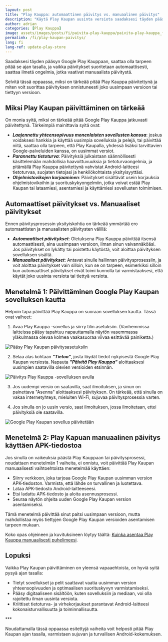 ```yaml
---
layout: post
title: "Play Kauppa: automaattinen päivitys vs. manuaalinen päivitys"
description: "Käytä Play Kaupan uusinta versiota saadaksesi täyden pääsyn olemassa olevaan sisältöön. Opettele kaksi tapaa päivittää: automaattinen ja manuaalinen."
author: adrian
categories: [Play Kauppa]
image: assets/images/posts/fi/paivita-play-kauppa/paivita-play-kauppa_featured.png
permalink: /fi/play-kaupan-paivitys/
lang: fi
lang-ref: update-play-store
---
```


Saadaksesi täyden pääsyn Google Play Kauppaan, saattaa olla tarpeen pitää se ajan tasalla, ja vaikka päivitykset suoritetaan automaattisesti, saattaa ilmetä ongelmia, jotka vaativat manuaalista päivitystä.

Selvitä tässä oppaassa, miksi on tärkeää pitää Play Kauppa päivitettynä ja miten voit suorittaa päivityksen onnistuneesti joko uusimpaan versioon tai tiettyyn versioon.

## Miksi Play Kaupan päivittäminen on tärkeää

On monia syitä, miksi on tärkeää pitää Google Play Kauppa jatkuvasti päivitettynä. Tärkeimpiä mainittavia syitä ovat:
- ***Laajennettu yhteensopivuus monenlaisten sovellusten kanssa***: joskus voidaksesi hankkia ja käyttää uusimpia sovelluksia ja pelejä, tai päivittää niitä, saattaa olla tarpeen, että Play Kaupalla, yhdessä lisäksi tarvittavien Google-palveluiden kanssa, on uusimmat versiot.
- ***Parannettu tietoturva***: Päivityksiä julkaistaan säännöllisesti käsittelemään mahdollisia haavoittuvuuksia ja tietoturvaongelmia, ja pitämällä Play Kauppa päivitettynä vahvistat Android-laitteesi tietoturvaa, suojaten tietojasi ja henkilökohtaista yksityisyyttäsi.
- ***Ohjelmistovikojen korjaaminen***: Päivitykset sisältävät usein korjauksia ohjelmistovikoihin ja suorituskykyongelmiin, jotka voivat estää Play Kaupan tai lataamiesi, asentamiesi ja käyttämiesi sovellusten toimimisen.

## Automaattiset päivitykset vs. Manuaaliset päivitykset

Ennen päivitysprosessin yksityiskohtia on tärkeää ymmärtää ero automaattisten ja manuaalisten päivitysten välillä:
- ***Automaattiset päivitykset***: Oletuksena Play Kauppa päivittää itsensä automaattisesti, aina uusimpaan versioon, ilman sinun vaivannäköäsi. Jos päivitykset on lykätty tai poistettu käytöstä, voit aloittaa päivityksen sovelluksen sisältä.
- ***Manuaaliset päivitykset***: Antavat sinulle hallinnan päivitysprosessiin, ja voit aloittaa päivitykset vain silloin, kun se on tarpeen, esimerkiksi silloin kun automaattiset päivitykset eivät toimi kunnolla tai varmistaaksesi, että käytät joko uusinta versiota tai tiettyä versiota.

## Menetelmä 1: Päivittäminen Google Play Kaupan sovelluksen kautta

Helpoin tapa päivittää Play Kauppa on suoraan sovelluksen kautta. Tässä ovat vaiheet:

1. Avaa Play Kauppa -sovellus ja siirry tilin asetuksiin. (Vanhemmissa laitteissa pääsy tapahtuu napauttamalla näytön vasemmassa yläkulmassa olevaa kolmea vaakasuoraa viivaa esittävää painiketta.)
<img alt="Pääsy Play Kaupan päivitysasetuksiin" title="Pääsy Play Kaupan päivitysasetuksiin" loading="lazy" class="article-image medium-width-img" src="{{site.baseurl}}/assets/images/posts/fi/paivita-play-kauppa/paasy-play-kauppa-paivitysasetuksiin.jpg">

2. Selaa alas kohtaan ***"Tietoa"***, josta löydät tiedot nykyisestä Google Play Kaupan versiosta. Napauta ***"Päivitä Play Kauppa"*** aloittaaksesi uusimpien saatavilla olevien versioiden etsinnän.
<img alt="Päivitys Play Kauppa -sovelluksen avulla" title="Päivitys Play Kauppa -sovelluksen avulla" loading="lazy" class="article-image medium-width-img" src="{{site.baseurl}}/assets/images/posts/fi/paivita-play-kauppa/paivita-play-kauppa.jpg">

3. Jos uudempi versio on saatavilla, saat ilmoituksen, ja sinun on painettava "Asenna" aloittaaksesi päivityksen. On tärkeää, että sinulla on vakaa internetyhteys, mieluiten Wi-Fi, sujuvaa päivitysprosessia varten.

4. Jos sinulla on jo uusin versio, saat ilmoituksen, jossa ilmoitetaan, ettei päivityksiä ole saatavilla.
<img alt="Google Play Kaupan sovellus päivitetään" title="Google Play Kaupan sovellus päivitetään" loading="lazy" class="article-image medium-width-img" src="{{site.baseurl}}/assets/images/posts/fi/paivita-play-kauppa/play-kauppa-sovellus-on-paivitetty.jpg">

## Menetelmä 2: Play Kapuan manuaalinen päivitys käyttäen APK-tiedostoa

Jos sinulla on vaikeuksia päästä Play Kauppaan tai päivitysprosessi, noudattaen menetelmän 1 vaiheita, ei onnistu, voit päivittää Play Kaupan manuaalisesti vaihtoehtoista menetelmää käyttäen:
- Siirry verkkoon, joka tarjoaa Google Play Kaupan uusimman version APK-tiedoston. Varmista, että lähde on turvallinen ja luotettava.
- Lataa APK-tiedosto Android-laitteeseesi.
- Etsi ladattu APK-tiedosto ja aloita asennusprosessi.
- Seuraa näytön ohjeita uuden Google Play Kaupan version asentamiseksi.

Tämä menetelmä päivittää sinut paitsi uusimpaan versioon, mutta mahdollistaa myös tiettyjen Google Play Kaupan versioiden asentamisen tarpeen mukaan.

Koko opas ohjeineen ja kuvituksineen löytyy täältä: [Kuinka asentaa Play Kauppa manuaalisesti puhelimeesi]({{site.baseurl}}/fi/lataa-ja-asenna-play-kauppa/).

## Lopuksi

Vaikka Play Kaupan päivittäminen on yleensä vapaaehtoista, on hyviä syitä pysyä ajan tasalla:
- Tietyt sovellukset ja pelit saattavat vaatia uusimman version yhteensopivuuden ja optimaalisen suorituskyvyn varmistamiseksi.
- Pääsy digitaaliseen sisältöön, kuten sovelluksiin ja mediaan, voi olla rajoitettu ilman uusinta versiota.
- Kriittiset tietoturva- ja virhekorjaukset parantavat Android-laitteesi kokonaisturvallisuutta ja toiminnallisuutta.

<div class="post-bottom-stars">***</div>

Noudattamalla tässä oppaassa esitettyjä vaiheita voit helposti pitää Play Kaupan ajan tasalla, varmistaen sujuvan ja turvallisen Android-kokemuksen.